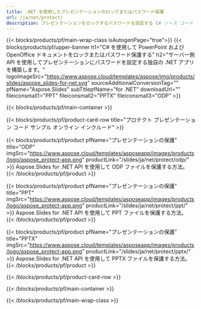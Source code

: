 ```yaml
---
title: .NET を使用したプレゼンテーションのロックまたはパスワード保護
url: /ja/net/protect/
description: プレゼンテーションをロックするパスワードを設定する C# ソース コード
---
```


{{< blocks/products/pf/main-wrap-class isAutogenPage="true">}}
{{< blocks/products/pf/upper-banner h1="C# を使用して PowerPoint および OpenOffice ドキュメントをロックまたはパスワード保護する" h2="サーバー側 API を使用してプレゼンテーションにパスワードを設定する独自の .NET アプリを構築します。" logoImageSrc="https://www.aspose.cloud/templates/aspose/img/products/slides/aspose_slides-for-net.svg" sourceAdditionalConversionTag="" pfName="Aspose.Slides" subTitlepfName="for .NET" downloadUrl="" fileiconsmall1="PPT" fileiconsmall2="PPTX" fileiconsmall3="ODP" >}}

{{< blocks/products/pf/main-container >}}

{{< blocks/products/pf/product-card-row title="プロテクト プレゼンテーション コード サンプル オンライン インクルード" >}}

{{< blocks/products/pf/product pfName="プレゼンテーションの保護" title="ODP" imgSrc="https://www.aspose.cloud/templates/asposeapp/images/products/logo/aspose_protect-app.png" productLink="/slides/ja/net/protect/odp/" >}}
Aspose.Slides for .NET API を使用して ODP ファイルを保護する方法。
{{< /blocks/products/pf/product >}}

{{< blocks/products/pf/product pfName="プレゼンテーションの保護" title="PPT" imgSrc="https://www.aspose.cloud/templates/asposeapp/images/products/logo/aspose_protect-app.png" productLink="/slides/ja/net/protect/ppt/" >}}
Aspose.Slides for .NET API を使用して PPT ファイルを保護する方法。
{{< /blocks/products/pf/product >}}

{{< blocks/products/pf/product pfName="プレゼンテーションの保護" title="PPTX" imgSrc="https://www.aspose.cloud/templates/asposeapp/images/products/logo/aspose_protect-app.png" productLink="/slides/ja/net/protect/pptx/" >}}
Aspose.Slides for .NET API を使用して PPTX ファイルを保護する方法。
{{< /blocks/products/pf/product >}}



{{< /blocks/products/pf/product-card-row >}}

{{< /blocks/products/pf/main-container >}}
    
{{< /blocks/products/pf/main-wrap-class >}}